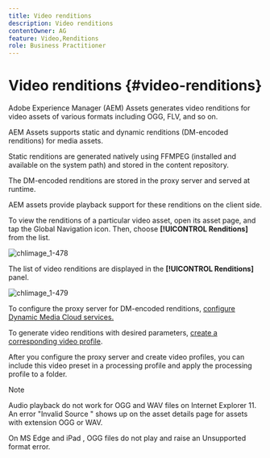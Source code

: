 ```yaml
---
title: Video renditions
description: Video renditions
contentOwner: AG
feature: Video,Renditions
role: Business Practitioner
---
```


# Video renditions {#video-renditions}

Adobe Experience Manager (AEM) Assets generates video renditions for video assets of various formats including OGG, FLV, and so on.

AEM Assets supports static and dynamic renditions (DM-encoded renditions) for media assets.

Static renditions are generated natively using FFMPEG (installed and available on the system path) and stored in the content repository.

The DM-encoded renditions are stored in the proxy server and served at runtime.

AEM assets provide playback support for these renditions on the client side.

To view the renditions of a particular video asset, open its asset page, and tap the Global Navigation icon. Then, choose **[!UICONTROL Renditions]** from the list.

![chlimage_1-478](assets/chlimage_1-478.png)

The list of video renditions are displayed in the **[!UICONTROL Renditions]** panel. 

![chlimage_1-479](assets/chlimage_1-479.png)

To configure the proxy server for DM-encoded renditions, [configure Dynamic Media Cloud services.](config-dynamic.md)

To generate video renditions with desired parameters, [create a corresponding video profile](video-profiles.md).

After you configure the proxy server and create video profiles, you can include this video preset in a processing profile and apply the processing profile to a folder.

>[!NOTE]
>
>Audio playback do not work for OGG and WAV files on Internet Explorer 11. An error "Invalid Source " shows up on the asset details page for assets with extension OGG or WAV.
>
>On MS Edge and iPad , OGG files do not play and raise an Unsupported format error.
